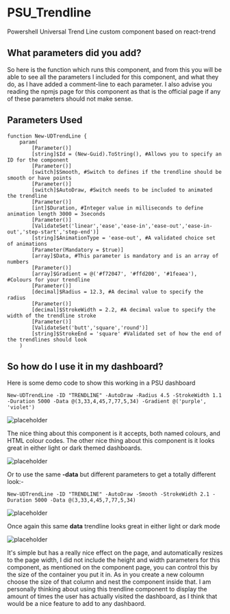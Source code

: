 # PSU_Trendline
Powershell Universal Trend Line custom component based on react-trend


## What parameters did you add?

  So here is the function which runs this component, and from this you will be able to see all the parameters I included for this component, and what they do, as I have added a comment-line to each parameter.  I also advise you reading the npmjs page for this component as that is the official page if any of these parameters should not make sense.

## Parameters Used

```
function New-UDTrendLine {
    param(
        [Parameter()]
        [string]$Id = (New-Guid).ToString(), #Allows you to specify an ID for the component
        [Parameter()]
        [switch]$Smooth, #Switch to defines if the trendline should be smooth or have points
        [Parameter()]
        [switch]$AutoDraw, #Switch needs to be included to animated the trendline
        [Parameter()]
        [int]$Duration, #Integer value in milliseconds to define animation length 3000 = 3seconds
        [Parameter()]
        [ValidateSet('linear','ease','ease-in','ease-out','ease-in-out','step-start','step-end')]
        [string]$AnimationType = 'ease-out', #A validated choice set of animations
        [Parameter(Mandatory = $true)]
        [array]$Data, #This parameter is mandatory and is an array of numbers
        [Parameter()]
        [array]$Gradient = @('#f72047', '#ffd200', '#1feaea'), #Colours for your trendline
        [Parameter()]
        [decimal]$Radius = 12.3, #A decimal value to specify the radius
        [Parameter()]
        [decimal]$StrokeWidth = 2.2, #A decimal value to specify the width of the trendline stroke
        [Parameter()]
        [ValidateSet('butt','square','round')]
        [string]$StrokeEnd = 'square' #Validated set of how the end of the trendlines should look
    )

```

## So how do I use it in my dashboard?

Here is some demo code to show this working in a PSU dashboard
```
New-UDTrendLine -ID "TRENDLINE" -AutoDraw -Radius 4.5 -StrokeWidth 1.1 -Duration 5000 -Data @(3,33,4,45,7,77,5,34) -Gradient @('purple', 'violet')

```
![placeholder](https://raw.githubusercontent.com/psDevUK/ud-flix/master/assets/img/tl1.PNG "Demo")

The nice thing about this component is it accepts, both named colours, and HTML colour codes.  The other nice thing about this component is it looks great in either light or dark themed dashboards. 

![placeholder](https://raw.githubusercontent.com/psDevUK/ud-flix/master/assets/img/t2.PNG "Demo2")


Or to use the same **-data** but different parameters to get a totally different look:-

```
New-UDTrendLine -ID "TRENDLINE" -AutoDraw -Smooth -StrokeWidth 2.1 -Duration 5000 -Data @(3,33,4,45,7,77,5,34)
```
![placeholder](https://raw.githubusercontent.com/psDevUK/ud-flix/master/assets/img/t3.PNG "Demo3")

Once again this same **data** trendline looks great in either light or dark mode

![placeholder](https://raw.githubusercontent.com/psDevUK/ud-flix/master/assets/img/t4.PNG "Demo4")

 It's simple but has a really nice effect on the page, and automatically resizes to the page width, I did not include the height and width parameters for this component, as mentioned on the component page, you can control this by the size of the container you put it in.  As in you create a new coloumn choose the size of that column and nest the component inside that. 
  I am personally thinking about using this trendline component to display the amount of times the user has actually visited the dashboard, as I think that would be a nice feature to add to any dashbaord. 
   
